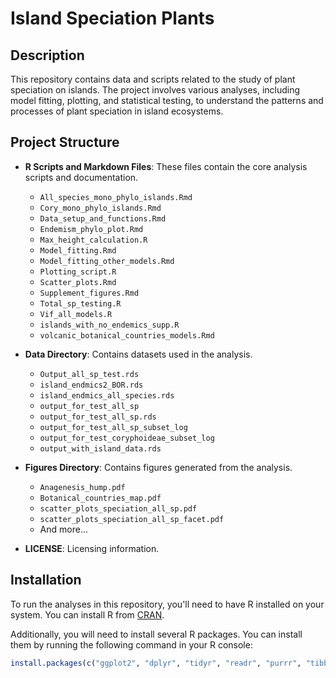 # Island Speciation Plants

## Description

This repository contains data and scripts related to the study of plant speciation on islands. The project involves various analyses, including model fitting, plotting, and statistical testing, to understand the patterns and processes of plant speciation in island ecosystems.

## Project Structure

- **R Scripts and Markdown Files**: These files contain the core analysis scripts and documentation.
  - `All_species_mono_phylo_islands.Rmd`
  - `Cory_mono_phylo_islands.Rmd`
  - `Data_setup_and_functions.Rmd`
  - `Endemism_phylo_plot.Rmd`
  - `Max_height_calculation.R`
  - `Model_fitting.Rmd`
  - `Model_fitting_other_models.Rmd`
  - `Plotting_script.R`
  - `Scatter_plots.Rmd`
  - `Supplement_figures.Rmd`
  - `Total_sp_testing.R`
  - `Vif_all_models.R`
  - `islands_with_no_endemics_supp.R`
  - `volcanic_botanical_countries_models.Rmd`

- **Data Directory**: Contains datasets used in the analysis.
  - `Output_all_sp_test.rds`
  - `island_endmics2_BOR.rds`
  - `island_endmics_all_species.rds`
  - `output_for_test_all_sp`
  - `output_for_test_all_sp.rds`
  - `output_for_test_all_sp_subset_log`
  - `output_for_test_coryphoideae_subset_log`
  - `output_with_island_data.rds`

- **Figures Directory**: Contains figures generated from the analysis.
  - `Anagenesis_hump.pdf`
  - `Botanical_countries_map.pdf`
  - `scatter_plots_speciation_all_sp.pdf`
  - `scatter_plots_speciation_all_sp_facet.pdf`
  - And more...

- **LICENSE**: Licensing information.

## Installation

To run the analyses in this repository, you'll need to have R installed on your system. You can install R from [CRAN](https://cran.r-project.org/).

Additionally, you will need to install several R packages. You can install them by running the following command in your R console:

```R
install.packages(c("ggplot2", "dplyr", "tidyr", "readr", "purrr", "tibble"))
